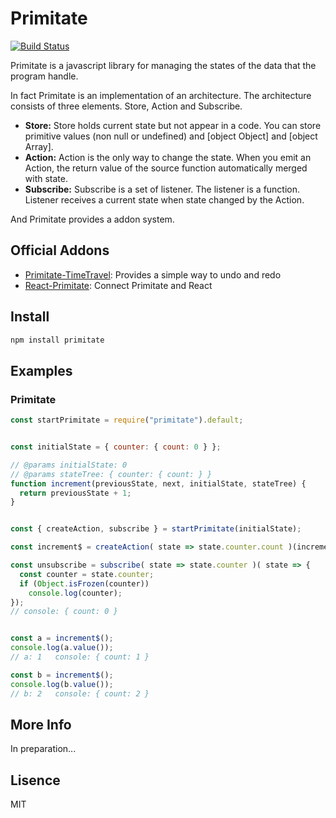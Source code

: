 # Primitate
[![Build Status](https://travis-ci.org/YooShibu/Primitate.svg?branch=master)](https://travis-ci.org/YooShibu/Primitate)

Primitate is a javascript library for managing the states of the data that the program handle.

In fact Primitate is an implementation of an architecture. The architecture consists of three elements. Store, Action and Subscribe.

* **Store:** Store holds current state but not appear in a code. You can store primitive values (non null or undefined) and [object Object] and [object Array]. 
* **Action:** Action is the only way to change the state. When you emit an Action, the return value of the source function automatically merged with state.
* **Subscribe:** Subscribe is a set of listener. The listener is a function. Listener receives a current state when state changed by the Action.

And Primitate provides a addon system.


## Official Addons

* [Primitate-TimeTravel](https://github.com/YooShibu/Primitate-TimeTravel): Provides a simple way to undo and redo
* [React-Primitate](https://github.com/YooShibu/React-Primitate): Connect Primitate and React


## Install
 
```sh
npm install primitate
```


## Examples

### Primitate

``` js
const startPrimitate = require("primitate").default;


const initialState = { counter: { count: 0 } };

// @params initialState: 0
// @params stateTree: { counter: { count: } }
function increment(previousState, next, initialState, stateTree) {
  return previousState + 1;
}


const { createAction, subscribe } = startPrimitate(initialState);

const increment$ = createAction( state => state.counter.count )(increment);

const unsubscribe = subscribe( state => state.counter )( state => {
  const counter = state.counter;
  if (Object.isFrozen(counter))
    console.log(counter);
});
// console: { count: 0 }


const a = increment$();
console.log(a.value());
// a: 1   console: { count: 1 }

const b = increment$();
console.log(b.value());
// b: 2   console: { count: 2 }
```


## More Info
In preparation...

## Lisence
MIT